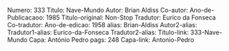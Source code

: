 Numero: 333
Titulo: Nave-Mundo
Autor: Brian Aldiss
Co-autor: 
Ano-de-Publicacaoo: 1985
Titulo-original: Non-Stop
Tradutor: Eurico da Fonseca
Co-tradutor: 
Ano-de-edicao: 1958
alias: Brian-Aldiss
Autor2-alias: 
Tradutor1-alias: Eurico-da-Fonseca
Tradutor2-alias: 
Titulo-link: 333-Nave-Mundo
Capa: António Pedro
pags: 248
Capa-link: Antonio-Pedro